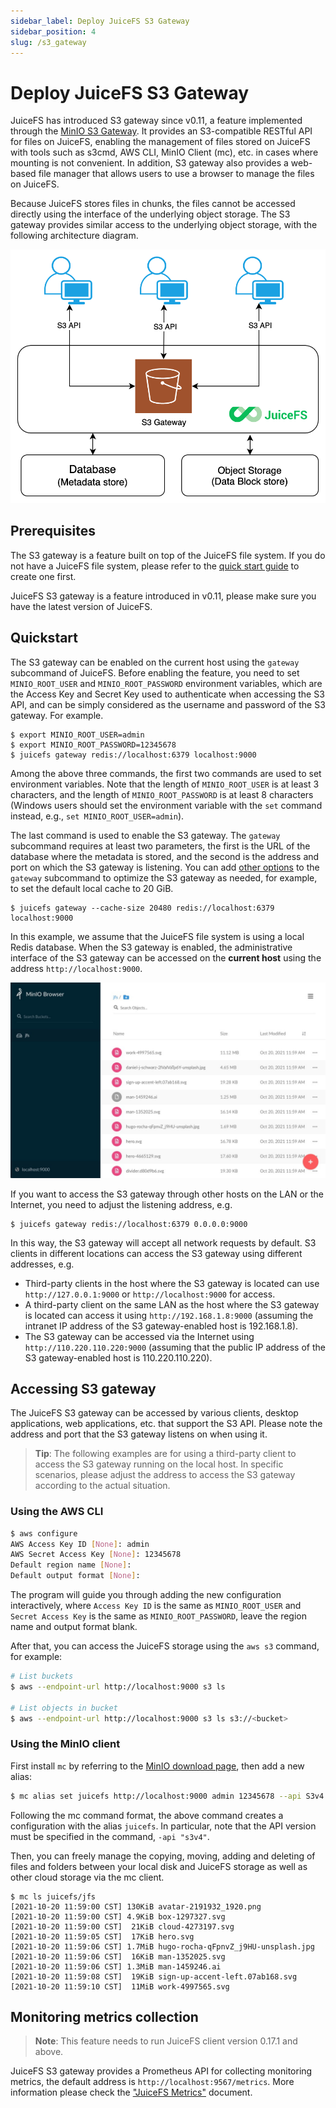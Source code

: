 ```yaml
---
sidebar_label: Deploy JuiceFS S3 Gateway
sidebar_position: 4
slug: /s3_gateway
---
```

# Deploy JuiceFS S3 Gateway

JuiceFS has introduced S3 gateway since v0.11, a feature implemented through the [MinIO S3 Gateway](https://docs.min.io/docs/minio-gateway-for-s3.html). It provides an S3-compatible RESTful API for files on JuiceFS, enabling the management of files stored on JuiceFS with tools such as s3cmd, AWS CLI, MinIO Client (mc), etc. in cases where mounting is not convenient. In addition, S3 gateway also provides a web-based file manager that allows users to use a browser to manage the files on JuiceFS.

Because JuiceFS stores files in chunks, the files cannot be accessed directly using the interface of the underlying object storage. The S3 gateway provides similar access to the underlying object storage, with the following architecture diagram.

![](../images/juicefs-s3-gateway-arch.png)

## Prerequisites

The S3 gateway is a feature built on top of the JuiceFS file system. If you do not have a JuiceFS file system, please refer to the [quick start guide](/community/quick_start_guide) to create one first.

JuiceFS S3 gateway is a feature introduced in v0.11, please make sure you have the latest version of JuiceFS.

## Quickstart

The S3 gateway can be enabled on the current host using the `gateway` subcommand of JuiceFS. Before enabling the feature, you need to set `MINIO_ROOT_USER` and `MINIO_ROOT_PASSWORD` environment variables, which are the Access Key and Secret Key used to authenticate when accessing the S3 API, and can be simply considered as the username and password of the S3 gateway. For example.

```shell
$ export MINIO_ROOT_USER=admin
$ export MINIO_ROOT_PASSWORD=12345678
$ juicefs gateway redis://localhost:6379 localhost:9000
```

Among the above three commands, the first two commands are used to set environment variables. Note that the length of `MINIO_ROOT_USER` is at least 3 characters, and the length of `MINIO_ROOT_PASSWORD` is at least 8 characters (Windows users should set the environment variable with the `set` command instead, e.g., `set MINIO_ROOT_USER=admin`).

The last command is used to enable the S3 gateway. The `gateway` subcommand requires at least two parameters, the first is the URL of the database where the metadata is stored, and the second is the address and port on which the S3 gateway is listening. You can add [other options](../reference/command_reference.md#juicefs-gateway) to the `gateway` subcommand to optimize the S3 gateway as needed, for example, to set the default local cache to 20 GiB.

```shell
$ juicefs gateway --cache-size 20480 redis://localhost:6379 localhost:9000
```

In this example, we assume that the JuiceFS file system is using a local Redis database. When the S3 gateway is enabled, the administrative interface of the S3 gateway can be accessed on the **current host** using the address `http://localhost:9000`.

![](../images/s3-gateway-file-manager.jpg)

If you want to access the S3 gateway through other hosts on the LAN or the Internet, you need to adjust the listening address, e.g.

```shell
$ juicefs gateway redis://localhost:6379 0.0.0.0:9000
```

In this way, the S3 gateway will accept all network requests by default. S3 clients in different locations can access the S3 gateway using different addresses, e.g.

- Third-party clients in the host where the S3 gateway is located can use `http://127.0.0.1:9000` or `http://localhost:9000` for access.
- A third-party client on the same LAN as the host where the S3 gateway is located can access it using `http://192.168.1.8:9000` (assuming the intranet IP address of the S3 gateway-enabled host is 192.168.1.8).
- The S3 gateway can be accessed via the Internet using `http://110.220.110.220:9000` (assuming that the public IP address of the S3 gateway-enabled host is 110.220.110.220).

## Accessing S3 gateway

The JuiceFS S3 gateway can be accessed by various clients, desktop applications, web applications, etc. that support the S3 API. Please note the address and port that the S3 gateway listens on when using it.

> **Tip**: The following examples are for using a third-party client to access the S3 gateway running on the local host. In specific scenarios, please adjust the address to access the S3 gateway according to the actual situation.

### Using the AWS CLI

```bash
$ aws configure
AWS Access Key ID [None]: admin
AWS Secret Access Key [None]: 12345678
Default region name [None]:
Default output format [None]:
```

The program will guide you through adding the new configuration interactively, where `Access Key ID` is the same as `MINIO_ROOT_USER` and `Secret Access Key` is the same as `MINIO_ROOT_PASSWORD`, leave the region name and output format blank.

After that, you can access the JuiceFS storage using the `aws s3` command, for example:

```bash
# List buckets
$ aws --endpoint-url http://localhost:9000 s3 ls

# List objects in bucket
$ aws --endpoint-url http://localhost:9000 s3 ls s3://<bucket>
```

### Using the MinIO client

First install `mc` by referring to the [MinIO download page](https://min.io/download), then add a new alias:

```bash
$ mc alias set juicefs http://localhost:9000 admin 12345678 --api S3v4
```

Following the mc command format, the above command creates a configuration with the alias `juicefs`. In particular, note that the API version must be specified in the command, `-api "s3v4"`.

Then, you can freely manage the copying, moving, adding and deleting of files and folders between your local disk and JuiceFS storage as well as other cloud storage via the mc client.

```shell
$ mc ls juicefs/jfs
[2021-10-20 11:59:00 CST] 130KiB avatar-2191932_1920.png
[2021-10-20 11:59:00 CST] 4.9KiB box-1297327.svg
[2021-10-20 11:59:00 CST]  21KiB cloud-4273197.svg
[2021-10-20 11:59:05 CST]  17KiB hero.svg
[2021-10-20 11:59:06 CST] 1.7MiB hugo-rocha-qFpnvZ_j9HU-unsplash.jpg
[2021-10-20 11:59:06 CST]  16KiB man-1352025.svg
[2021-10-20 11:59:06 CST] 1.3MiB man-1459246.ai
[2021-10-20 11:59:08 CST]  19KiB sign-up-accent-left.07ab168.svg
[2021-10-20 11:59:10 CST]  11MiB work-4997565.svg
```

## Monitoring metrics collection

> **Note**: This feature needs to run JuiceFS client version 0.17.1 and above.

JuiceFS S3 gateway provides a Prometheus API for collecting monitoring metrics, the default address is `http://localhost:9567/metrics`. More information please check the ["JuiceFS Metrics"](../reference/p8s_metrics.md) document.
